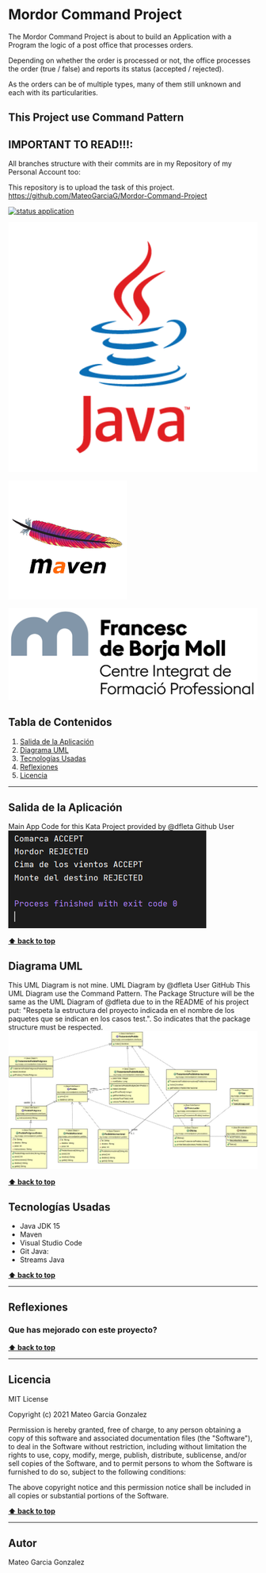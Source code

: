 # Mordor Command Project
The Mordor Command Project is about to build an Application with a Program the logic of a post office that processes orders.

Depending on whether the order is processed or not, the office processes the order (true / false) and reports its status (accepted / rejected).

As the orders can be of multiple types, many of them still unknown and each with its particularities.

## This Project use Command Pattern


## IMPORTANT TO READ!!!:
All branches structure with their commits are in my Repository of my Personal Account too:

This repository is to upload the task of this project.
https://github.com/MateoGarciaG/Mordor-Command-Project

[![status application](https://img.shields.io/badge/status-stable-brightgreen)](URL_Proyecto)

<!--Logos-->

![Project Logo Java](./doc/img/java.png)

![Project Logo Maven](./doc/img/apache_maven.png)

![Project Logo Borja Moll](./doc/img/logocifp.png)

## Tabla de Contenidos

1. [Salida de la Aplicación](#salidas-de-la-aplicacion)
1. [Diagrama UML](#diagrama-uml)
1. [Tecnologías Usadas](#tecnologias-usadas)
1. [Reflexiones](#reflexiones)
1. [Licencia](#licencia)

---

## Salida de la Aplicación
Main App Code for this Kata Project provided by @dfleta Github User
![Salida de la Aplicación](./doc/salida_consola.PNG)


**[⬆ back to top](#tabla-de-contenidos)**

## Diagrama UML
This UML Diagram is not mine. UML Diagram by @dfleta User GitHub
This UML Diagram use the Command Pattern.
The Package Structure will be the same as the UML Diagram of @dfleta due to in the README of his project put: "Respeta la estructura del proyecto indicada en el nombre de los paquetes que se indican en los casos test.". So indicates that the package structure must be respected.
![Diagrama UML](./doc/UML_Diagram/uml_diagram_mordor-command.gif)


**[⬆ back to top](#tabla-de-contenidos)**


## Tecnologías Usadas

- Java JDK 15
- Maven
- Visual Studio Code
- Git
Java:
- Streams Java


**[⬆ back to top](#tabla-de-contenidos)**


---

## Reflexiones

### Que has mejorado con este proyecto?


**[⬆ back to top](#tabla-de-contenidos)**


---



## Licencia

MIT License

Copyright (c) 2021 Mateo Garcia Gonzalez

Permission is hereby granted, free of charge, to any person obtaining a copy
of this software and associated documentation files (the "Software"), to deal
in the Software without restriction, including without limitation the rights
to use, copy, modify, merge, publish, distribute, sublicense, and/or sell
copies of the Software, and to permit persons to whom the Software is
furnished to do so, subject to the following conditions:

The above copyright notice and this permission notice shall be included in all
copies or substantial portions of the Software.


**[⬆ back to top](#tabla-de-contenidos)**

---


## Autor
Mateo Garcia Gonzalez